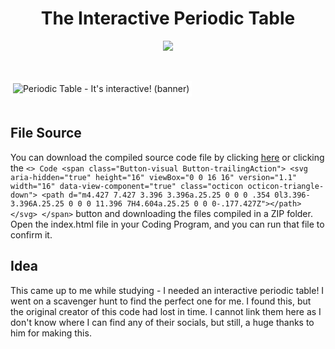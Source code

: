 <h1 align="center">The Interactive Periodic Table</h1>
<p align="center">
<img src="https://img.shields.io/badge/Made_in-Codepen.io-green">
</p>
<br>

<br>
<img src="https://cdn.discordapp.com/attachments/1051808395478450247/1137391398119800842/minecraft_title.png" style="border: 4px solid white" alt="Periodic Table - It's interactive! (banner)">
<br>

<br>

## File Source
You can download the compiled source code file by clicking [here](https://bit.ly/periodictablesourcecodefile) or clicking the `<> Code <span class="Button-visual Button-trailingAction">
        <svg aria-hidden="true" height="16" viewBox="0 0 16 16" version="1.1" width="16" data-view-component="true" class="octicon octicon-triangle-down">
    <path d="m4.427 7.427 3.396 3.396a.25.25 0 0 0 .354 0l3.396-3.396A.25.25 0 0 0 11.396 7H4.604a.25.25 0 0 0-.177.427Z"></path>
</svg>
      </span>` button and downloading the files compiled in a ZIP folder. Open the index.html file in your Coding Program, and you can run that file to confirm it.

## Idea
This came up to me while studying - I needed an interactive periodic table! I went on a scavenger hunt to find the perfect one for me. I found this, but the original creator of this code had lost in time. I cannot link them here as I don't know where I can find any of their socials, but still, a huge thanks to him for making this.
